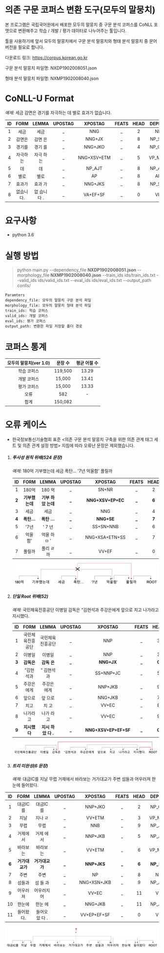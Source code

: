 # **의존 구문 코퍼스 변환 도구**(모두의 말뭉치)

본 프로그램은 국립국어원에서 배포한 모두의 말뭉치 중  구문 분석 코퍼스를 CoNLL 포맷으로 변환해주고 학습 / 개발 / 평가 데이터로 나누어주는 툴입니다.

툴을 사용하기에 앞서 모두의 말뭉치에서 구문 분석 말뭉치와 형태 분석 말뭉치 중 문어 버전을 필요로 합니다.

다운로드 링크: https://corpus.korean.go.kr

구문 분석 말뭉치 파일명: NXDP1902008051.json

형태 분석 말뭉치 파일명: NXMP1902008040.json



# CoNLL-U Format

*예제:* 세금 감면은 경기를 자극하는 데 별로 효과가 없습니다.

|  ID  |   FORM    |    LEMMA    | UPOSTAG |   XPOSTAG   | FEATS | HEAD | DEPREL | DEPS | MISC |
| :--: | :-------: | :---------: | :-----: | :---------: | :---: | :--: | :----: | :--: | :--: |
|  1   |   세금    |    세금     |    _    |     NNG     |   _   |  2   |   NP   |  _   |  _   |
|  2   |  감면은   |   감면 은   |    _    |   NNG+JX    |   _   |  8   | NP_SBJ |  _   |  _   |
|  3   |  경기를   |   경기 를   |    _    |   NNG+JKO   |   _   |  4   | NP_OBJ |  _   |  _   |
|  4   | 자극하는  | 자극 하 는  |    _    | NNG+XSV+ETM |   _   |  5   | VP_MOD |  _   |  _   |
|  5   |    데     |     데      |    _    |   NP_AJT    |   _   |  8   | NP_AJT |  _   |  _   |
|  6   |   별로    |    별로     |    _    |     AP      |   _   |  8   |   AP   |  _   |  _   |
|  7   |  효과가   |   효과 가   |    _    |   NNG+JKS   |   _   |  8   | NP_SBJ |  _   |  _   |
|  8   | 없습니다. | 없 습니다 . |    _    |  VA+EF+SF   |   _   |  0   |   VP   |  _   |  _   |



# 요구사항

- python 3.6

  

# 실행 방법

> python main.py --dependency_file **NXDP1902008051.json** --morphology_file **NXMP1902008040.json** --train_ids ids/train_ids.txt --valid_ids ids/valid_ids.txt --eval_ids ids/eval_ids.txt --output_path conlls/

```
Paramters
dependency_file: 모두의 말뭉치 구문 분석 파일
morphology_file: 모두의 말뭉치 형태 분석 파일
train_ids: 학습 코퍼스
valid_ids: 개발 코퍼스
eval_ids: 평가 코퍼스
output_path: 변환한 파일 저장할 폴더 경로
```



# 코퍼스 통계

| 모두의 말뭉치(ver 1.0) | 문장 수 | 평균 어절 수 |
| :--------------------: | :-----: | :----------: |
|      학습 코퍼스       | 119,500 |    13.29     |
|      개발 코퍼스       | 15,000  |    13.41     |
|      평가 코퍼스       | 15,000  |    13.33     |
|          오류          |   582   |      -       |
|          합계          | 150,082 |              |



# 오류 케이스

- 한국정보통신기술협회 표준 <의존 구문 분석 말뭉치 구축을 위한 의존 관계 태그 세트 및 의존 관계 설정 방법> 지침에 따라 오류난 문장은 제외했습니다.



1. ##### 투사성 원칙 위배(524 문장)

   *예제:* 180억 기부했는데 세금 폭탄… '7년 억울함' 풀릴까

   |  ID   |      FORM      |        LEMMA        | UPOSTAG |      XPOSTAG      | FEATS | HEAD  | DEPREL | DEPS  | MISC  |
   | :---: | :------------: | :-----------------: | :-----: | :---------------: | :---: | :---: | :----: | :---: | :---: |
   |   1   |     180억      |       180 억        |    _    |       SN+NR       |   _   |   2   |   NP   |   _   |   _   |
   | **2** | **기부했는데** | **기부 하 았 는데** |  **_**  | **NNG+XSV+EP+EC** | **_** | **6** | **VP** | **_** | **_** |
   |   3   |      세금      |        세금         |    _    |        NNG        |   _   |   4   |   NP   |   _   |   _   |
   | **4** |   **폭탄…**    |     **폭탄 …**      |  **_**  |    **NNG+SE**     | **_** | **7** | **NP** | **_** | **_** |
   |   5   |      '7년      |       ' 7 년        |    _    |     SS+SN+NNB     |   _   |   6   |   NP   |   _   |   _   |
   |   6   |    억울함'     |    억울 하 ㅁ '     |    _    |  NNG+XSA+ETN+SS   |   _   |   7   | VP_SBJ |   _   |   _   |
   |   7   |     풀릴까     |      풀리 ㄹ까      |    _    |       VV+EF       |   _   |   0   |   VP   |   _   |   _   |
   
   ![오류 예제 구문 트리(case 1)](https://github.com/yseokchoi/DependencyCorpusOfEveryone/blob/main/figs/error_case_1.png)

   

2. ##### 단일 Root 위배(52)

   *예제:* 국민체육진흥공단 이병일 감독은 “김현석과 주강은에게 앞으로 치고 나가라고 지시했다.

   |  ID   |       FORM       |        LEMMA        | UPOSTAG |       XPOSTAG        | FEATS | HEAD  |   DEPREL   | DEPS  | MISC  |
   | :---: | :--------------: | :-----------------: | :-----: | :------------------: | :---: | :---: | :--------: | :---: | :---: |
   |   1   | 국민체육진흥공단 |  국민체육진흥공단   |    _    |         NNP          |   _   |   3   |     NP     |   _   |   _   |
   |   2   |      이병일      |       이병일        |    _    |         NNP          |   _   |   3   |     NP     |   _   |   _   |
   | **3** |    **감독은**    |     **감독 은**     |  **_**  |      **NNG+JX**      | **_** | **0** | **NP_SBJ** | **_** | **_** |
   |   4   |    “김현석과     |     “ 김현석 과     |    _    |      SS+NNP+JC       |   _   |   5   |   NP_CNJ   |   _   |   _   |
   |   5   |    주강은에게    |     주강은 에게     |    _    |       NNP+JKB        |   _   |   9   |   NP_AJT   |   _   |   _   |
   |   6   |      앞으로      |       앞 으로       |    _    |       NNG+JKB        |   _   |   7   |   NP_AJT   |   _   |   _   |
   |   7   |       치고       |        치 고        |    _    |        VV+EC         |   _   |   8   |     VP     |   _   |   _   |
   |   8   |     나가라고     |      나가 라고      |    _    |        VV+EC         |   _   |   9   |     VP     |   _   |   _   |
   | **9** |   **지시했다**   | **지시 하 았 다 .** |  **_**  | **NNG+XSV+EP+EF+SF** | **_** | **0** |   **VP**   | **_** | **_** |

   ![오류 예제 구문 트리(case 2)](https://github.com/yseokchoi/DependencyCorpusOfEveryone/blob/main/figs/error_case_2.png)

3. ##### 트리 미완성(6 문장)

   *예제:* 대금IC를 지날 무렵 거제에서 바라보는 거가대교가 주변 섬들과 어우러져 한눈에 들어왔다.

|  ID   |      FORM      |      LEMMA      | UPOSTAG |   XPOSTAG   | FEATS | HEAD  |   DEPREL   | DEPS  | MISC  |
| :---: | :------------: | :-------------: | :-----: | :---------: | :---: | :---: | :--------: | :---: | :---: |
|   1   |    대금IC를    |    대금IC 를    |    _    |   NNP+JKO   |   _   |   2   |   NP_OBJ   |   _   |   _   |
|   2   |      지날      |     지나 ㄹ     |    _    |   VV+ETM    |   _   |   3   |   VP_MOD   |   _   |   _   |
|   3   |      무렵      |      무렵       |    _    |     NNB     |   _   |   9   |   NP_AJT   |   _   |   _   |
|   4   |    거제에서    |    거제 에서    |    _    |   NNP+JKB   |   _   |   5   |   NP_AJT   |   _   |   _   |
|   5   |    바라보는    |    바라보 는    |    _    |   VV+ETM    |   _   |   6   |   VP_MOD   |   _   |   _   |
| **6** | **거가대교가** | **거가대교 가** |  **_**  | **NNP+JKS** | **_** | **6** | **NP_SBJ** | **_** | **_** |
|   7   |      주변      |      주변       |    _    |     NP      |   _   |   8   |     NP     |   _   |   _   |
|   8   |     섬들과     |    섬 들 과     |    _    | NNG+XSN+JKB |   _   |   9   |   NP_AJT   |   _   |   _   |
|   9   |    어우러져    |   어우러지 어   |    _    |    VV+EC    |   _   |  11   |     VP     |   _   |   _   |
|  10   |     한눈에     |     한눈 에     |    _    |   NNG+JKB   |   _   |  11   |   NP_AJT   |   _   |   _   |
|  11   |   들어왔다.    | 들어오 았 다 .  |    _    | VV+EP+EF+SF |   _   |   0   |     VP     |   _   |   _   |

![오류 예제 구문 트리(case 3) ](https://github.com/yseokchoi/DependencyCorpusOfEveryone/blob/main/figs/error_case_3.png)
